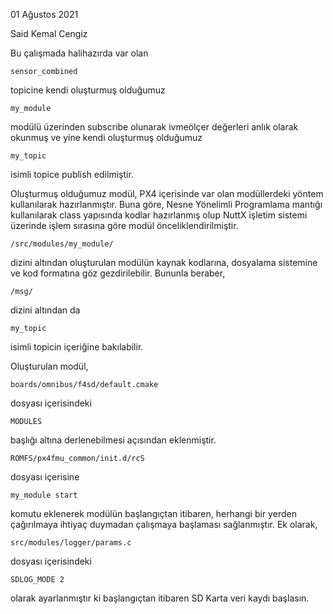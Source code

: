 01 Ağustos 2021

Said Kemal Cengiz

Bu çalışmada halihazırda var olan 

	sensor_combined 
	
topicine kendi oluşturmuş olduğumuz 

	my_module
	
modülü üzerinden subscribe olunarak ivmeölçer değerleri anlık olarak okunmuş ve yine kendi oluşturmuş olduğumuz 
	
	my_topic
	
isimli topice publish edilmiştir.							
										
Oluşturmuş olduğumuz modül, PX4 içerisinde var olan modüllerdeki yöntem kullanılarak hazırlanmıştır. Buna göre, Nesne Yönelimli Programlama mantığı kullanılarak class yapısında kodlar hazırlanmış olup NuttX işletim sistemi üzerinde işlem sırasına göre modül önceliklendirilmiştir.	
														
	/src/modules/my_module/				

dizini altından oluşturulan modülün kaynak kodlarına, dosyalama sistemine ve kod formatına göz gezdirilebilir. Bununla beraber,

	/msg/					
	
dizini altından da 

	my_topic

isimli topicin içeriğine bakılabilir.	
										
										
Oluşturulan modül,				
			
	boards/omnibus/f4sd/default.cmake

dosyası içerisindeki
	
	MODULES					

başlığı altına derlenebilmesi açısından eklenmiştir.		
										
										
	ROMFS/px4fmu_common/init.d/rcS			
				
dosyası içerisine				

	my_module start				

komutu eklenerek modülün başlangıçtan itibaren, herhangi bir yerden çağırılmaya ihtiyaç duymadan çalışmaya başlaması sağlanmıştır. Ek olarak, 			

	src/modules/logger/params.c				

dosyası içerisindeki 				
	
	SDLOG_MODE 2
	
olarak ayarlanmıştır ki başlangıçtan itibaren SD Karta veri kaydı başlasın.
